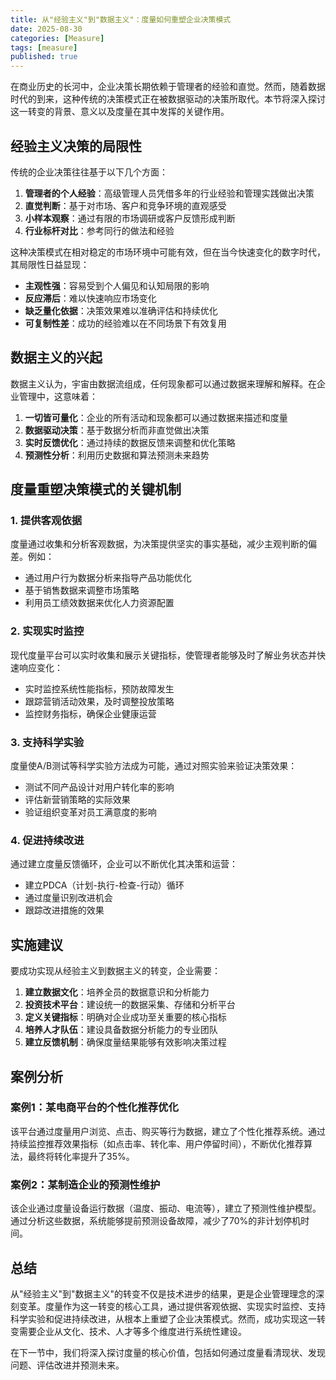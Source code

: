 ```yaml
---
title: 从"经验主义"到"数据主义"：度量如何重塑企业决策模式
date: 2025-08-30
categories: [Measure]
tags: [measure]
published: true
---
```


在商业历史的长河中，企业决策长期依赖于管理者的经验和直觉。然而，随着数据时代的到来，这种传统的决策模式正在被数据驱动的决策所取代。本节将深入探讨这一转变的背景、意义以及度量在其中发挥的关键作用。

## 经验主义决策的局限性

传统的企业决策往往基于以下几个方面：

1. **管理者的个人经验**：高级管理人员凭借多年的行业经验和管理实践做出决策
2. **直觉判断**：基于对市场、客户和竞争环境的直观感受
3. **小样本观察**：通过有限的市场调研或客户反馈形成判断
4. **行业标杆对比**：参考同行的做法和经验

这种决策模式在相对稳定的市场环境中可能有效，但在当今快速变化的数字时代，其局限性日益显现：

- **主观性强**：容易受到个人偏见和认知局限的影响
- **反应滞后**：难以快速响应市场变化
- **缺乏量化依据**：决策效果难以准确评估和持续优化
- **可复制性差**：成功的经验难以在不同场景下有效复用

## 数据主义的兴起

数据主义认为，宇宙由数据流组成，任何现象都可以通过数据来理解和解释。在企业管理中，这意味着：

1. **一切皆可量化**：企业的所有活动和现象都可以通过数据来描述和度量
2. **数据驱动决策**：基于数据分析而非直觉做出决策
3. **实时反馈优化**：通过持续的数据反馈来调整和优化策略
4. **预测性分析**：利用历史数据和算法预测未来趋势

## 度量重塑决策模式的关键机制

### 1. 提供客观依据

度量通过收集和分析客观数据，为决策提供坚实的事实基础，减少主观判断的偏差。例如：

- 通过用户行为数据分析来指导产品功能优化
- 基于销售数据来调整市场策略
- 利用员工绩效数据来优化人力资源配置

### 2. 实现实时监控

现代度量平台可以实时收集和展示关键指标，使管理者能够及时了解业务状态并快速响应变化：

- 实时监控系统性能指标，预防故障发生
- 跟踪营销活动效果，及时调整投放策略
- 监控财务指标，确保企业健康运营

### 3. 支持科学实验

度量使A/B测试等科学实验方法成为可能，通过对照实验来验证决策效果：

- 测试不同产品设计对用户转化率的影响
- 评估新营销策略的实际效果
- 验证组织变革对员工满意度的影响

### 4. 促进持续改进

通过建立度量反馈循环，企业可以不断优化其决策和运营：

- 建立PDCA（计划-执行-检查-行动）循环
- 通过度量识别改进机会
- 跟踪改进措施的效果

## 实施建议

要成功实现从经验主义到数据主义的转变，企业需要：

1. **建立数据文化**：培养全员的数据意识和分析能力
2. **投资技术平台**：建设统一的数据采集、存储和分析平台
3. **定义关键指标**：明确对企业成功至关重要的核心指标
4. **培养人才队伍**：建设具备数据分析能力的专业团队
5. **建立反馈机制**：确保度量结果能够有效影响决策过程

## 案例分析

### 案例1：某电商平台的个性化推荐优化

该平台通过度量用户浏览、点击、购买等行为数据，建立了个性化推荐系统。通过持续监控推荐效果指标（如点击率、转化率、用户停留时间），不断优化推荐算法，最终将转化率提升了35%。

### 案例2：某制造企业的预测性维护

该企业通过度量设备运行数据（温度、振动、电流等），建立了预测性维护模型。通过分析这些数据，系统能够提前预测设备故障，减少了70%的非计划停机时间。

## 总结

从"经验主义"到"数据主义"的转变不仅是技术进步的结果，更是企业管理理念的深刻变革。度量作为这一转变的核心工具，通过提供客观依据、实现实时监控、支持科学实验和促进持续改进，从根本上重塑了企业决策模式。然而，成功实现这一转变需要企业从文化、技术、人才等多个维度进行系统性建设。

在下一节中，我们将深入探讨度量的核心价值，包括如何通过度量看清现状、发现问题、评估改进并预测未来。